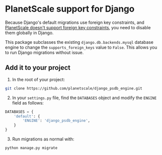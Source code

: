 # PlanetScale support for Django

Because Django's default migrations use foreign key constraints, and [PlanetScale doesn't support foreign key constraints](https://docs.planetscale.com/learn/operating-without-foreign-key-constraints), you need to disable them globally in Django.

This package subclasses the existing `django.db.backends.mysql` database engine to change the `supports_foreign_keys` value to `False`. This allows you to run Django migrations without issue.

## Add it to your project

1. In the root of your project:

```bash
git clone https://github.com/planetscale/django_psdb_engine.git
```

2. In your `settings.py` file, find the `DATABASES` object and modify the `ENGINE` field as follows:

```py
DATABASES = {
    'default': {
        'ENGINE': 'django_psdb_engine',
    }
}
```

3. Run migrations as normal with:

```bash
python manage.py migrate
```